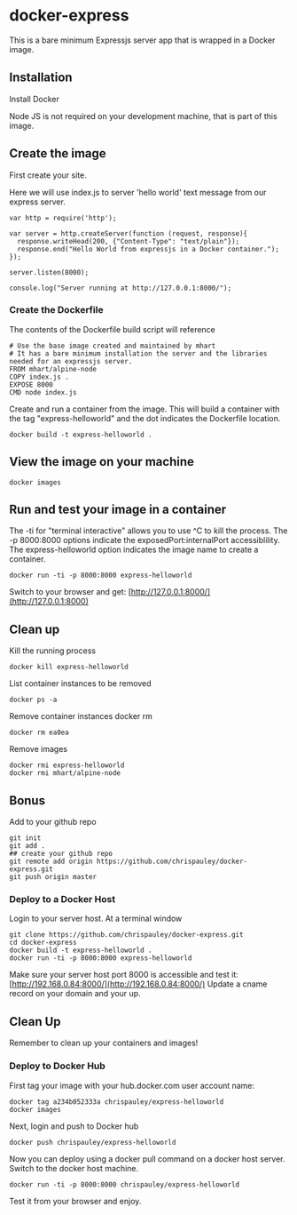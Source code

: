 # docker-express

This is a bare minimum Expressjs server app that is wrapped in a Docker image.

## Installation
Install Docker

Node JS is not required on your development machine, that is part of this image.

## Create the image

First create your site.

Here we will use index.js to server 'hello world' text message from our express server.
```
var http = require('http');

var server = http.createServer(function (request, response){
  response.writeHead(200, {"Content-Type": "text/plain"});
  response.end("Hello World from expressjs in a Docker container.");
});

server.listen(8000);

console.log("Server running at http://127.0.0.1:8000/");
```

### Create the Dockerfile
The contents of the Dockerfile build script will reference

```
# Use the base image created and maintained by mhart
# It has a bare minimum installation the server and the libraries needed for an expressjs server.
FROM mhart/alpine-node
COPY index.js .
EXPOSE 8000
CMD node index.js
```

Create and run a container from the image. This will build a container with the tag "express-helloworld" and the dot indicates the Dockerfile location.
```
docker build -t express-helloworld .
```

## View the image on your machine
```
docker images
```

## Run and test your image in a container
The -ti for "terminal interactive" allows you to use ^C to kill the process.
The -p 8000:8000 options indicate the exposedPort:internalPort accessiblility.
The express-helloworld option indicates the image name to create a container.
```
docker run -ti -p 8000:8000 express-helloworld
```
Switch to your browser and get: [http://127.0.0.1:8000/](http://127.0.0.1:8000)


## Clean up
Kill the running process
```
docker kill express-helloworld
```

List container instances to be removed
```
docker ps -a
```

Remove container instances
docker rm <container id>
```
docker rm ea0ea
```

Remove images
```
docker rmi express-helloworld
docker rmi mhart/alpine-node
```

## Bonus
Add to your github repo
```
git init
git add .
## create your github repo
git remote add origin https://github.com/chrispauley/docker-express.git
git push origin master
```

### Deploy to a Docker Host
Login to your server host. At a terminal window
```
git clone https://github.com/chrispauley/docker-express.git
cd docker-express
docker build -t express-helloworld .
docker run -ti -p 8000:8000 express-helloworld
```
Make sure your server host port 8000 is accessible and test it:
 [http://192.168.0.84:8000/](http://192.168.0.84:8000/)
Update a cname record on your domain and your up.

## Clean Up
Remember to clean up your containers and images!


### Deploy to Docker Hub
First tag your image with your hub.docker.com user account name:
```
docker tag a234b052333a chrispauley/express-helloworld
docker images
```

Next, login and push to Docker hub
```
docker push chrispauley/express-helloworld
```

Now you can deploy using a docker pull command on a docker host server.
Switch to the docker host machine.
```
docker run -ti -p 8000:8000 chrispauley/express-helloworld
```
Test it from your browser and enjoy. 
